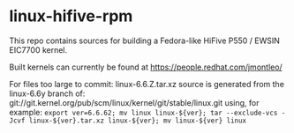 # linux-hifive-rpm

This repo contains sources for building a Fedora-like HiFive P550 / EWSIN EIC7700 kernel.

Built kernels can currently be found at https://people.redhat.com/jmontleo/

For files too large to commit:
linux-6.6.Z.tar.xz source is generated from the linux-6.6y branch of:
git://git.kernel.org/pub/scm/linux/kernel/git/stable/linux.git using, for example:
`export ver=6.6.62; mv linux linux-${ver}; tar --exclude-vcs -Jcvf linux-${ver}.tar.xz linux-${ver}; mv linux-${ver} linux`
